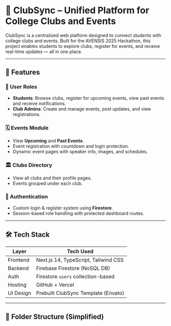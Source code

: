 # 🎉 ClubSync – Unified Platform for College Clubs and Events

ClubSync is a centralized web platform designed to connect students with college clubs and events. Built for the AVENSIS 2025 Hackathon, this project enables students to explore clubs, register for events, and receive real-time updates — all in one place.

---

## 🚀 Features

### 👥 User Roles
- **Students**: Browse clubs, register for upcoming events, view past events and receive notifications.
- **Club Admins**: Create and manage events, post updates, and view registrations.

### 🗓️ Events Module
- View **Upcoming** and **Past Events**.
- Event registration with countdown and login protection.
- Dynamic event pages with speaker info, images, and schedules.

### 🏛️ Clubs Directory
- View all clubs and their profile pages.
- Events grouped under each club.

### 🔐 Authentication
- Custom login & register system using **Firestore**.
- Session-based role handling with protected dashboard routes.

---

## 🛠 Tech Stack

| Layer       | Tech Used                         |
|------------|-----------------------------------|
| Frontend   | Next.js 14, TypeScript, Tailwind CSS |
| Backend    | Firebase Firestore (NoSQL DB)     |
| Auth       | Firestore `users` collection-based |
| Hosting    | GitHub + Vercel                   |
| UI Design  | Prebuilt ClubSync Template (Envato) |

---

## 📁 Folder Structure (Simplified)


